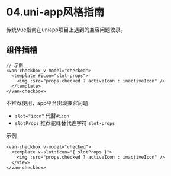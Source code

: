 # 04.uni-app风格指南

传统Vue指南在uniapp项目上遇到的兼容问题收录。

## 组件插槽

```
// 示例
<van-checkbox v-model="checked">
  <template #icon="slot-props">
    <img :src="props.checked ? activeIcon : inactiveIcon" />
  </template>
</van-checkbox>
```
不推荐使用，app平台出现兼容问题

* `slot="icon"` 代替`#icon`
* `slotProps` 推荐驼峰替代连字符 `slot-props`

示例

```
<van-checkbox v-model="checked">
  <template v-slot:icon="{ slotProps }">
    <img :src="props.checked ? activeIcon : inactiveIcon" />
  </view>
</van-checkbox>
```
